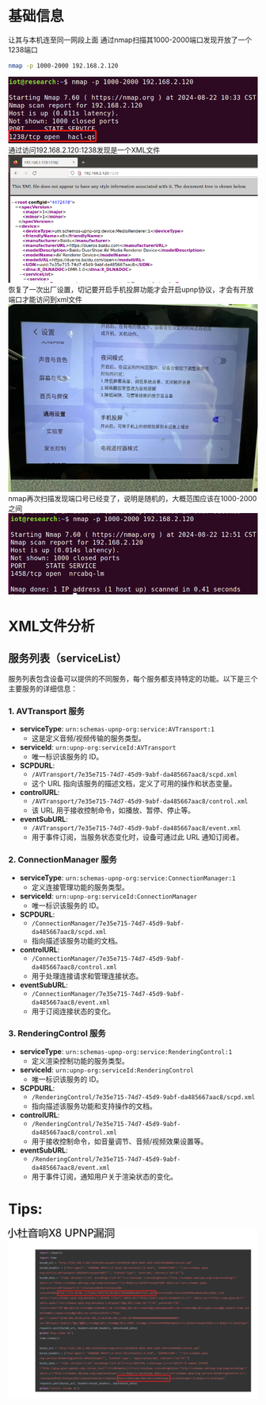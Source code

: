 # 基础信息
让其与本机连至同一网段上面
通过nmap扫描其1000-2000端口发现开放了一个1238端口
```sh
nmap -p 1000-2000 192.168.2.120
```
![](image/5c16b3a29cd2bbe47744d6b7a411ca41.png)
通过访问192.168.2.120:1238发现是一个XML文件
![](image/27e15ee5cb6fb0b619a700fd4ff6fce2.png)
恢复了一次出厂设置，切记要开启手机投屏功能才会开启upnp协议，才会有开放端口才能访问到xml文件
![](image/5b9a43341079610e7714969be437e33d.jpg)
nmap再次扫描发现端口号已经变了，说明是随机的，大概范围应该在1000-2000之间
![](image/9be3244510da75569ffe3639b0376b4c.png)
# XML文件分析
## 服务列表（serviceList）
服务列表包含设备可以提供的不同服务，每个服务都支持特定的功能。以下是三个主要服务的详细信息：
### 1. AVTransport 服务
- **serviceType**: `urn:schemas-upnp-org:service:AVTransport:1`
    - 这是定义音频/视频传输的服务类型。
- **serviceId**: `urn:upnp-org:serviceId:AVTransport`
    - 唯一标识该服务的 ID。
- **SCPDURL**:
    - `/AVTransport/7e35e715-74d7-45d9-9abf-da485667aac8/scpd.xml`
    - 这个 URL 指向该服务的描述文档，定义了可用的操作和状态变量。
- **controlURL**:
    - `/AVTransport/7e35e715-74d7-45d9-9abf-da485667aac8/control.xml`
    - 该 URL 用于接收控制命令，如播放、暂停、停止等。
- **eventSubURL**:
    - `/AVTransport/7e35e715-74d7-45d9-9abf-da485667aac8/event.xml`
    - 用于事件订阅，当服务状态变化时，设备可通过此 URL 通知订阅者。
### 2. ConnectionManager 服务
- **serviceType**: `urn:schemas-upnp-org:service:ConnectionManager:1`
    - 定义连接管理功能的服务类型。
- **serviceId**: `urn:upnp-org:serviceId:ConnectionManager`
    - 唯一标识该服务的 ID。
- **SCPDURL**:
    - `/ConnectionManager/7e35e715-74d7-45d9-9abf-da485667aac8/scpd.xml`
    - 指向描述该服务功能的文档。
- **controlURL**:
    - `/ConnectionManager/7e35e715-74d7-45d9-9abf-da485667aac8/control.xml`
    - 用于处理连接请求和管理连接状态。
- **eventSubURL**:
    - `/ConnectionManager/7e35e715-74d7-45d9-9abf-da485667aac8/event.xml`
    - 用于订阅连接状态的变化。
### 3. RenderingControl 服务
- **serviceType**: `urn:schemas-upnp-org:service:RenderingControl:1`
    - 定义渲染控制功能的服务类型。
- **serviceId**: `urn:upnp-org:serviceId:RenderingControl`
    - 唯一标识该服务的 ID。
- **SCPDURL**:
    - `/RenderingControl/7e35e715-74d7-45d9-9abf-da485667aac8/scpd.xml`
    - 指向描述该服务功能和支持操作的文档。
- **controlURL**:
    - `/RenderingControl/7e35e715-74d7-45d9-9abf-da485667aac8/control.xml`
    - 用于接收控制命令，如音量调节、音频/视频效果设置等。
- **eventSubURL**:
    - `/RenderingControl/7e35e715-74d7-45d9-9abf-da485667aac8/event.xml`
    - 用于事件订阅，通知用户关于渲染状态的变化。



# Tips:
![](image/8a121bbaaddb9787eaa8d61bc97824f5.png)